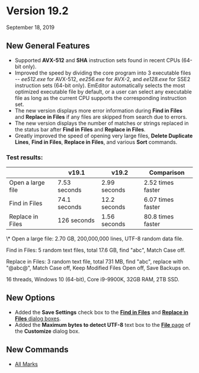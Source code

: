 # Version 19.2

September 18, 2019

## New General Features

- Supported **AVX-512** and **SHA** instruction sets found in recent CPUs (64-bit only).
- Improved the speed by dividing the core program into 3 executable files -- _ee512.exe_ for AVX-512, _ee256.exe_ for AVX-2, and _ee128.exe_ for SSE2 instruction sets (64-bit only). EmEditor automatically selects the most optimized executable file by default, or a user can select any executable file as long as the current CPU supports the corresponding instruction set.
- The new version displays more error information during **Find in Files** and **Replace in Files** if any files are skipped from search due to errors.
- The new version displays the number of matches or strings replaced in the status bar after **Find in Files** and **Replace in Files**.
- Greatly improved the speed of opening very large files, **Delete Duplicate Lines**, **Find in Files**, **Replace in Files**, and various **Sort** commands.

### Test results:

|  | v19.1 | v19.2 | Comparison |
| --- | --- | --- | --- |
| Open a large file | 7.53 seconds | 2.99 seconds | 2.52 times faster |
| Find in Files | 74.1  seconds | 12.2 seconds | 6.07 times faster |
| Replace in Files | 126 seconds | 1.56 seconds | 80.8 times faster |

\\* Open a large file: 2.70 GB, 200,000,000 lines, UTF-8 random data file.

Find in Files: 5 random text files, total 17.6 GB, find "abc", Match Case off.

Replace in Files: 3 random text file, total 731 MB, find "abc", replace with "@abc@", Match Case off, Keep Modified Files Open off, Save Backups on.

16 threads, Windows 10 (64-bit), Core i9-9900K, 32GB RAM, 2TB SSD.

## New Options

- Added the **Save Settings** check box to the [**Find in Files**](../dlg/find_in_files/index) and [**Replace in Files** dialog boxes](../dlg/replace_in_files/index).
- Added the **Maximum bytes to detect UTF-8** text box to the [**File** page](../dlg/customize/file/index) of the **Customize** dialog box.

## New Commands

- [All Marks](../cmd/view/view_all_marks)
